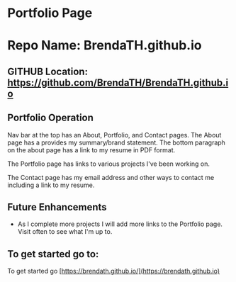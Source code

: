  # Portfolio Page
 # Repo Name: BrendaTH.github.io

## GITHUB Location: https://github.com/BrendaTH/BrendaTH.github.io

## Portfolio Operation
Nav bar at the top has an About, Portfolio, and Contact pages.
The About page has a provides my summary/brand statement.
The bottom paragraph on the about page has a link to my resume in PDF format.

The Portfolio page has links to various projects I've been working on.

The Contact page has my email address and other ways to contact me including a link to my resume.



## Future Enhancements
* As I complete more projects I will add more links to the Portfolio page. Visit often to see what I'm up to.

## To get started go to:
To get started go [https://brendath.github.io/](https://brendath.github.io)